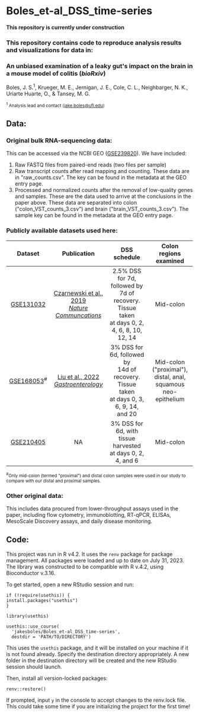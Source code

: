 # Boles_et-al_DSS_time-series

**This repository is currently under construction**

### This repository contains code to reproduce analysis results and visualizations for data in:
### **An unbiased examination of a leaky gut's impact on the brain in a mouse model of colitis (*bioRxiv*)**
Boles, J. S.<sup>1</sup>, Krueger, M. E., Jernigan, J. E., Cole, C. L., Neighbarger, N. K., Uriarte Huarte, O., & Tansey, M. G.

<sup><sup>1</sup> Analysis lead and contact (jake.boles@ufl.edu)</sup>

## Data:
### Original bulk RNA-sequencing data:
This can be accessed via the NCBI GEO ([GSE239820](https://www.ncbi.nlm.nih.gov/geo/query/acc.cgi?acc=GSE239820)). We have included:
1. Raw FASTQ files from paired-end reads (two files per sample) 
2. Raw transcript counts after read mapping and counting. These data are in "raw_counts.csv". The key can be found in the metadata at the GEO entry page. 
3. Processed and normalized counts after the removal of low-quality genes and samples. These are the data used to arrive at the conclusions in the paper above. These data are separated into colon ("colon_VST_counts_3.csv") and brain ("brain_VST_counts_3.csv"). The sample key can be found in the metadata at the GEO entry page. 

### Publicly available datasets used here:
| Dataset | Publication | DSS schedule | Colon regions examined |
| :-----: | :---------: | :----------: | :--------------------: |
| [GSE131032](https://www.ncbi.nlm.nih.gov/geo/query/acc.cgi?acc=GSE131032) | [Czarnewski et al., 2019 <br> *Nature Communcations*](https://www.ncbi.nlm.nih.gov/pmc/articles/PMC6598981/) | 2.5% DSS for 7d, followed by <br> 7d of recovery. Tissue taken <br> at days 0, 2, 4, 6, 8, 10, 12, 14 | Mid-colon |
| [GSE168053](https://www.ncbi.nlm.nih.gov/geo/query/acc.cgi?acc=GSE168053)<sup>#</sup> | [Liu et al., 2022 <br> *Gastroenterology*](https://www.ncbi.nlm.nih.gov/pmc/articles/PMC9402284/) | 3% DSS for 6d, followed by <br> 14d of recovery. Tissue taken <br> at days 0, 3, 6, 9, 14, and 20 | Mid-colon ("proximal"), <br> distal, anal, <br> squamous neo-epithelium |
| [GSE210405](https://www.ncbi.nlm.nih.gov/geo/query/acc.cgi?acc=GSE210405) | NA | 3% DSS for 6d, with tissue <br> harvested at days 0, 2, 4, and 6 | Mid-colon | 

<sup><sup>#</sup>Only mid-colon (termed "proximal") and distal colon samples were used in our study to compare with our distal and proximal samples.

### Other original data:
This includes data procured from lower-throughput assays used in the paper, including flow cytometry, immunoblotting, RT-qPCR, ELISAs, MesoScale Discovery assays, and daily disease monitoring.

## Code: 
This project was run in R v4.2. It uses the `renv` package for package management.
All packages were loaded and up to date on July 31, 2023. The library was constructed to be compatible with R v.4.2, using Bioconductor v.3.16. 

To get started, open a new RStudio session and run:
```
if (!require(usethis)) {
install.packages("usethis")
}

library(usethis)

usethis::use_course(
  'jakesboles/Boles_et-al_DSS_time-series',
  destdir = 'PATH/TO/DIRECTORY')
```
This uses the `usethis` package, and it will be installed on your machine if it is not found already. Specify the destination directory appropriately. A new folder in the destination directory will be created and the new RStudio session should launch.  

Then, install all version-locked packages:
```
renv::restore()
```
If prompted, input `y` in the console to accept changes to the renv.lock file. This could take some time if you are initializing the project for the first time!

